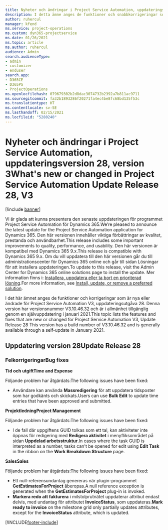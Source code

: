 ```yaml
---
title: Nyheter och ändringar i Project Service Automation, uppdateringsversion 28, version 3
description: I detta ämne anges de funktioner och snabbkorrigeringar som finns tillgängliga i Project Service Automation, uppdateringsversion 28, V3.
author: ruhercul
manager: kfend
ms.service: project-operations
ms.custom: dyn365-projectservice
ms.date: 01/26/2021
ms.topic: article
ms.author: ruhercul
audience: Admin
search.audienceType:
- admin
- customizer
- enduser
search.app:
- D365CE
- D365PS
- ProjectOperations
ms.openlocfilehash: 079679302b2d8dac3074732b2392a7b811ac9711
ms.sourcegitcommit: fa32b1893286f20271fa4ec4be8fc68bd135f53c
ms.translationtype: HT
ms.contentlocale: sv-SE
ms.lasthandoff: 02/15/2021
ms.locfileid: "5280240"
---
```

# <a name="whats-new-or-changed-in-project-service-automation-update-release-28-v3"></a><span data-ttu-id="49db1-103">Nyheter och ändringar i Project Service Automation, uppdateringsversion 28, version 3</span><span class="sxs-lookup"><span data-stu-id="49db1-103">What's new or changed in Project Service Automation Update Release 28, V3</span></span>

[!include [banner](../includes/psa-now-project-operations.md)]

<span data-ttu-id="49db1-104">Vi är glada att kunna presentera den senaste uppdateringen för programmet Project Service Automation för Dynamics 365.</span><span class="sxs-lookup"><span data-stu-id="49db1-104">We’re pleased to announce the latest update for the Project Service Automation application for Dynamics 365.</span></span> <span data-ttu-id="49db1-105">Den här versionen innehåller viktiga förbättringar av kvalitet, prestanda och användbarhet.</span><span class="sxs-lookup"><span data-stu-id="49db1-105">This release includes some important improvements to quality, performance, and usability.</span></span> <span data-ttu-id="49db1-106">Den här versionen är kompatibel med Dynamics 365 9.x.</span><span class="sxs-lookup"><span data-stu-id="49db1-106">This release is compatible with Dynamics 365 9.x.</span></span> <span data-ttu-id="49db1-107">Om du vill uppdatera till den här versionen går du till administrationscenter för Dynamics 365 online och går till sidan Lösningar för att installera uppdateringen.</span><span class="sxs-lookup"><span data-stu-id="49db1-107">To update to this release, visit the Admin Center for Dynamics 365 online solutions page to install the update.</span></span> <span data-ttu-id="49db1-108">Mer information finns i: [Installera, uppdatera eller ta bort en prioriterad lösning](https://docs.microsoft.com/power-platform/admin/install-remove-preferred-solution).</span><span class="sxs-lookup"><span data-stu-id="49db1-108">For more information, see [Install, update, or remove a preferred solution](https://docs.microsoft.com/power-platform/admin/install-remove-preferred-solution).</span></span>

<span data-ttu-id="49db1-109">I det här ämnet anges de funktioner och korrigeringar som är nya eller ändrade för Project Service Automation V3, uppdateringsutgåva 28. Denna version har versionsnummer V3.10.46.32 och är i allmänhet tillgänglig genom en självuppdatering i januari 2021.</span><span class="sxs-lookup"><span data-stu-id="49db1-109">This topic lists the features and fixes that are new or changed for Project Service Automation V3, Update Release 28 This version has a build number of V3.10.46.32 and is generally available through a self-update in January 2021.</span></span>

## <a name="update-release-28"></a><span data-ttu-id="49db1-110">Uppdatering version 28</span><span class="sxs-lookup"><span data-stu-id="49db1-110">Update Release 28</span></span>

### <a name="bug-fixes"></a><span data-ttu-id="49db1-111">Felkorrigeringar</span><span class="sxs-lookup"><span data-stu-id="49db1-111">Bug fixes</span></span>

<span data-ttu-id="49db1-112">**Tid och utgift**</span><span class="sxs-lookup"><span data-stu-id="49db1-112">**Time and Expense**</span></span>

<span data-ttu-id="49db1-113">Följande problem har åtgärdats:</span><span class="sxs-lookup"><span data-stu-id="49db1-113">The following issues have been fixed:</span></span>

- <span data-ttu-id="49db1-114">Användare kan använda **Massredigering** för att uppdatera tidsposter som har godkänts och skickats.</span><span class="sxs-lookup"><span data-stu-id="49db1-114">Users can use **Bulk Edit** to update time entries that have been approved and submitted.</span></span>

<span data-ttu-id="49db1-115">**Projektledning**</span><span class="sxs-lookup"><span data-stu-id="49db1-115">**Project Management**</span></span>

<span data-ttu-id="49db1-116">Följande problem har åtgärdats:</span><span class="sxs-lookup"><span data-stu-id="49db1-116">The following issues have been fixed:</span></span>

- <span data-ttu-id="49db1-117">I de fall där uppgiftens GUID tolkas som ett tal, kan aktiviteter inte öppnas för redigering med **Redigera aktivitet** i menyfliksområdet på sidan **Uppdelad arbetsstruktur**.</span><span class="sxs-lookup"><span data-stu-id="49db1-117">In cases where the task GUID is interpreted as a number, tasks can't be opened for edit using **Edit Task** in the ribbon on the **Work Breakdown Structure** page.</span></span>

<span data-ttu-id="49db1-118">**Sales**</span><span class="sxs-lookup"><span data-stu-id="49db1-118">**Sales**</span></span>

<span data-ttu-id="49db1-119">Följande problem har åtgärdats:</span><span class="sxs-lookup"><span data-stu-id="49db1-119">The following issues have been fixed:</span></span>

- <span data-ttu-id="49db1-120">Ett null-referensundantag genereras när plugin-programmet **GetEstimatesForProject** åberopas.</span><span class="sxs-lookup"><span data-stu-id="49db1-120">A null reference exception is generated when the **GetEstimatesForProject** plug-in is invoked.</span></span>
- <span data-ttu-id="49db1-121">**Markera redo att fakturera** i milstolprutnätet uppdaterar attribut endast delvis, med undantag för attributet **InvoiceStatus**, som uppdateras.</span><span class="sxs-lookup"><span data-stu-id="49db1-121">**Mark ready to invoice** on the milestone grid only partially updates attributes, except for the **InvoiceStatus** attribute, which is updated.</span></span>



[!INCLUDE[footer-include](../includes/footer-banner.md)]